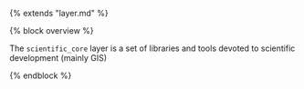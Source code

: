 {% extends "layer.md" %}

{% block overview %}

The `scientific_core` layer is a set of libraries and tools devoted to scientific development (mainly GIS)

{% endblock %}
